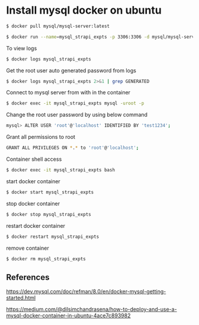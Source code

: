 # Install mysql docker on ubuntu

```bash
$ docker pull mysql/mysql-server:latest
```

```bash
$ docker run --name=mysql_strapi_expts -p 3306:3306 -d mysql/mysql-server:latest
```

To view logs

```bash
$ docker logs mysql_strapi_expts
```

Get the root user auto generated password from logs

```bash
$ docker logs mysql_strapi_expts 2>&1 | grep GENERATED
```

Connect to mysql server from with in the container

```bash
$ docker exec -it mysql_strapi_expts mysql -uroot -p
```

Change the root user password by using below command

```bash
mysql> ALTER USER 'root'@'localhost' IDENTIFIED BY 'test1234';
```

Grant all permissions to root

```bash
GRANT ALL PRIVILEGES ON *.* to 'root'@'localhost';
```

Container shell access

```bash
$ docker exec -it mysql_strapi_expts bash
```

start docker container

```bash
$ docker start mysql_strapi_expts
```

stop docker container

```bash
$ docker stop mysql_strapi_expts
```

restart docker container

```bash
$ docker restart mysql_strapi_expts
```

remove container

```bash
$ docker rm mysql_strapi_expts
```







## References

<https://dev.mysql.com/doc/refman/8.0/en/docker-mysql-getting-started.html>

<https://medium.com/@dilsimchandrasena/how-to-deploy-and-use-a-mysql-docker-container-in-ubuntu-4ace7c893982>

